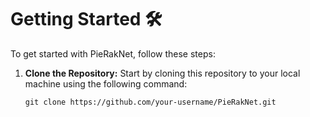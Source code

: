 # Getting Started 🛠️

To get started with PieRakNet, follow these steps:

1.  **Clone the Repository:** Start by cloning this repository to your local machine using the following command:

    ```
    git clone https://github.com/your-username/PieRakNet.git
    ```
